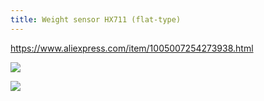 ```yaml
---
title: Weight sensor HX711 (flat-type)
---
```

https://www.aliexpress.com/item/1005007254273938.html

![](img/Pasted%20image%2020241224020711.png)

![](img/Pasted%20image%2020241224020701.png)